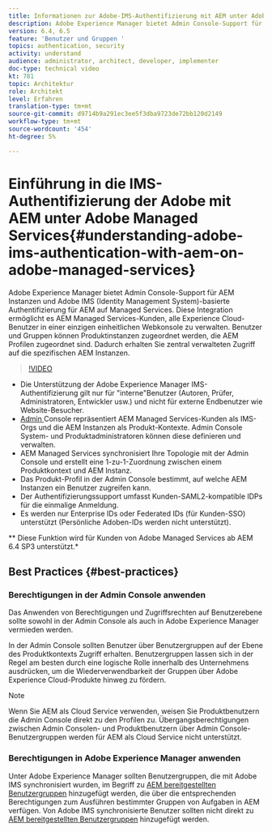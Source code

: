 ```yaml
---
title: Informationen zur Adobe-IMS-Authentifizierung mit AEM unter Adobe Managed Services
description: Adobe Experience Manager bietet Admin Console-Support für AEM Instanzen und Adobe IMS (Identity Management System)-basierte Authentifizierung für AEM auf Managed Services.   Diese Integration ermöglicht es AEM Managed Services-Kunden, alle Experience Cloud-Benutzer in einer einzigen einheitlichen Webkonsole zu verwalten. Benutzer und Gruppen können Produktinstanzen zugewiesenen Profilen zugewiesen werden, die mit AEM Instanzen verknüpft sind, und erhalten so zentral verwalteten Zugriff auf die spezifischen AEM.
version: 6.4, 6.5
feature: 'Benutzer und Gruppen '
topics: authentication, security
activity: understand
audience: administrator, architect, developer, implementer
doc-type: technical video
kt: 781
topic: Architektur
role: Architekt
level: Erfahren
translation-type: tm+mt
source-git-commit: d9714b9a291ec3ee5f3dba9723de72bb120d2149
workflow-type: tm+mt
source-wordcount: '454'
ht-degree: 5%

---
```



# Einführung in die IMS-Authentifizierung der Adobe mit AEM unter Adobe Managed Services{#understanding-adobe-ims-authentication-with-aem-on-adobe-managed-services}

Adobe Experience Manager bietet Admin Console-Support für AEM Instanzen und Adobe IMS (Identity Management System)-basierte Authentifizierung für AEM auf Managed Services.   Diese Integration ermöglicht es AEM Managed Services-Kunden, alle Experience Cloud-Benutzer in einer einzigen einheitlichen Webkonsole zu verwalten. Benutzer und Gruppen können Produktinstanzen zugeordnet werden, die AEM Profilen zugeordnet sind. Dadurch erhalten Sie zentral verwalteten Zugriff auf die spezifischen AEM Instanzen.

>[!VIDEO](https://video.tv.adobe.com/v/26170?quality=12&learn=on)

* Die Unterstützung der Adobe Experience Manager IMS-Authentifizierung gilt nur für &quot;interne&quot;Benutzer (Autoren, Prüfer, Administratoren, Entwickler usw.) und nicht für externe Endbenutzer wie Website-Besucher.
* [Admin ](https://adminconsole.adobe.com/) Console repräsentiert AEM Managed Services-Kunden als IMS-Orgs und die AEM Instanzen als Produkt-Kontexte. Admin Console System- und Produktadministratoren können diese definieren und verwalten.
* AEM Managed Services synchronisiert Ihre Topologie mit der Admin Console und erstellt eine 1-zu-1-Zuordnung zwischen einem Produktkontext und AEM Instanz.
* Das Produkt-Profil in der Admin Console bestimmt, auf welche AEM Instanzen ein Benutzer zugreifen kann.
* Der Authentifizierungssupport umfasst Kunden-SAML2-kompatible IDPs für die einmalige Anmeldung.
* Es werden nur Enterprise IDs oder Federated IDs (für Kunden-SSO) unterstützt (Persönliche Adoben-IDs werden nicht unterstützt).

** Diese Funktion wird für Kunden von Adobe Managed Services ab AEM 6.4 SP3 unterstützt.*

## Best Practices {#best-practices}

### Berechtigungen in der Admin Console anwenden

Das Anwenden von Berechtigungen und Zugriffsrechten auf Benutzerebene sollte sowohl in der Admin Console als auch in Adobe Experience Manager vermieden werden.

In der Admin Console sollten Benutzer über Benutzergruppen auf der Ebene des Produktkontexts Zugriff erhalten. Benutzergruppen lassen sich in der Regel am besten durch eine logische Rolle innerhalb des Unternehmens ausdrücken, um die Wiederverwendbarkeit der Gruppen über Adobe Experience Cloud-Produkte hinweg zu fördern.

>[!NOTE]
>
> Wenn Sie AEM als Cloud Service verwenden, weisen Sie Produktbenutzern die Admin Console direkt zu den Profilen zu. Übergangsberechtigungen zwischen Admin Consolen- und Produktbenutzern über Admin Console-Benutzergruppen werden für AEM als Cloud Service nicht unterstützt.

### Berechtigungen in Adobe Experience Manager anwenden

Unter Adobe Experience Manager sollten Benutzergruppen, die mit Adobe IMS synchronisiert wurden, im Begriff zu [AEM bereitgestellten Benutzergruppen](https://helpx.adobe.com/experience-manager/6-4/sites/administering/using/security.html) hinzugefügt werden, die über die entsprechenden Berechtigungen zum Ausführen bestimmter Gruppen von Aufgaben in AEM verfügen. Von Adobe IMS synchronisierte Benutzer sollten nicht direkt zu [AEM bereitgestellten Benutzergruppen](https://helpx.adobe.com/experience-manager/6-4/sites/administering/using/security.html) hinzugefügt werden.
